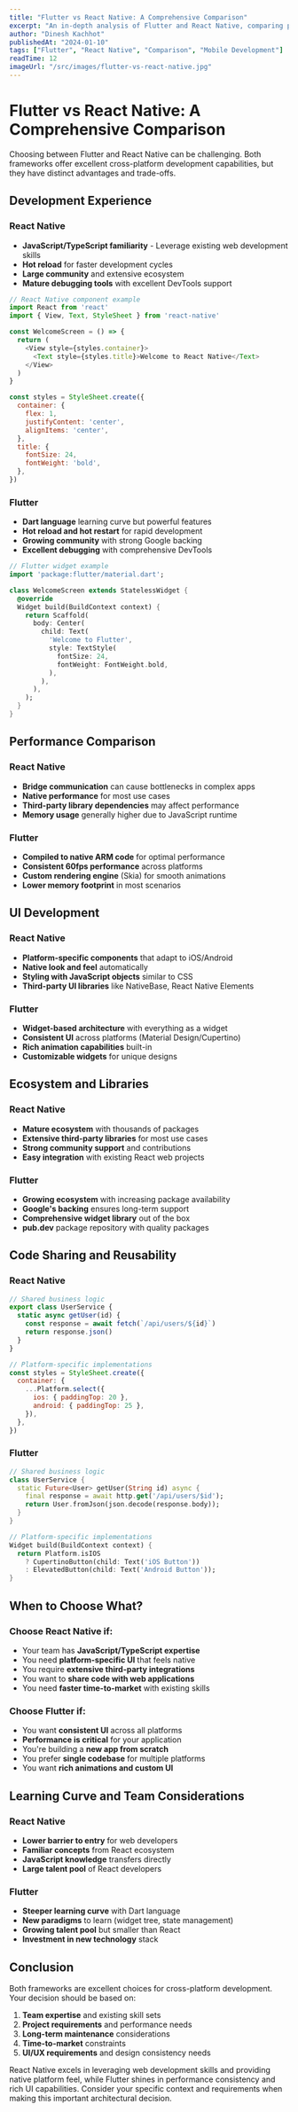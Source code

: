 ```yaml
---
title: "Flutter vs React Native: A Comprehensive Comparison"
excerpt: "An in-depth analysis of Flutter and React Native, comparing performance, development experience, and ecosystem to help you choose the right framework."
author: "Dinesh Kachhot"
publishedAt: "2024-01-10"
tags: ["Flutter", "React Native", "Comparison", "Mobile Development"]
readTime: 12
imageUrl: "/src/images/flutter-vs-react-native.jpg"
---
```


# Flutter vs React Native: A Comprehensive Comparison

Choosing between Flutter and React Native can be challenging. Both frameworks offer excellent cross-platform development capabilities, but they have distinct advantages and trade-offs.

## Development Experience

### React Native
- **JavaScript/TypeScript familiarity** - Leverage existing web development skills
- **Hot reload** for faster development cycles
- **Large community** and extensive ecosystem
- **Mature debugging tools** with excellent DevTools support

```javascript
// React Native component example
import React from 'react'
import { View, Text, StyleSheet } from 'react-native'

const WelcomeScreen = () => {
  return (
    <View style={styles.container}>
      <Text style={styles.title}>Welcome to React Native</Text>
    </View>
  )
}

const styles = StyleSheet.create({
  container: {
    flex: 1,
    justifyContent: 'center',
    alignItems: 'center',
  },
  title: {
    fontSize: 24,
    fontWeight: 'bold',
  },
})
```

### Flutter
- **Dart language** learning curve but powerful features
- **Hot reload and hot restart** for rapid development
- **Growing community** with strong Google backing
- **Excellent debugging** with comprehensive DevTools

```dart
// Flutter widget example
import 'package:flutter/material.dart';

class WelcomeScreen extends StatelessWidget {
  @override
  Widget build(BuildContext context) {
    return Scaffold(
      body: Center(
        child: Text(
          'Welcome to Flutter',
          style: TextStyle(
            fontSize: 24,
            fontWeight: FontWeight.bold,
          ),
        ),
      ),
    );
  }
}
```

## Performance Comparison

### React Native
- **Bridge communication** can cause bottlenecks in complex apps
- **Native performance** for most use cases
- **Third-party library dependencies** may affect performance
- **Memory usage** generally higher due to JavaScript runtime

### Flutter
- **Compiled to native ARM code** for optimal performance
- **Consistent 60fps performance** across platforms
- **Custom rendering engine** (Skia) for smooth animations
- **Lower memory footprint** in most scenarios

## UI Development

### React Native
- **Platform-specific components** that adapt to iOS/Android
- **Native look and feel** automatically
- **Styling with JavaScript objects** similar to CSS
- **Third-party UI libraries** like NativeBase, React Native Elements

### Flutter
- **Widget-based architecture** with everything as a widget
- **Consistent UI** across platforms (Material Design/Cupertino)
- **Rich animation capabilities** built-in
- **Customizable widgets** for unique designs

## Ecosystem and Libraries

### React Native
- **Mature ecosystem** with thousands of packages
- **Extensive third-party libraries** for most use cases
- **Strong community support** and contributions
- **Easy integration** with existing React web projects

### Flutter
- **Growing ecosystem** with increasing package availability
- **Google's backing** ensures long-term support
- **Comprehensive widget library** out of the box
- **pub.dev** package repository with quality packages

## Code Sharing and Reusability

### React Native
```javascript
// Shared business logic
export class UserService {
  static async getUser(id) {
    const response = await fetch(`/api/users/${id}`)
    return response.json()
  }
}

// Platform-specific implementations
const styles = StyleSheet.create({
  container: {
    ...Platform.select({
      ios: { paddingTop: 20 },
      android: { paddingTop: 25 },
    }),
  },
})
```

### Flutter
```dart
// Shared business logic
class UserService {
  static Future<User> getUser(String id) async {
    final response = await http.get('/api/users/$id');
    return User.fromJson(json.decode(response.body));
  }
}

// Platform-specific implementations
Widget build(BuildContext context) {
  return Platform.isIOS 
    ? CupertinoButton(child: Text('iOS Button'))
    : ElevatedButton(child: Text('Android Button'));
}
```

## When to Choose What?

### Choose React Native if:
- Your team has **JavaScript/TypeScript expertise**
- You need **platform-specific UI** that feels native
- You require **extensive third-party integrations**
- You want to **share code with web applications**
- You need **faster time-to-market** with existing skills

### Choose Flutter if:
- You want **consistent UI** across all platforms
- **Performance is critical** for your application
- You're building a **new app from scratch**
- You prefer **single codebase** for multiple platforms
- You want **rich animations and custom UI**

## Learning Curve and Team Considerations

### React Native
- **Lower barrier to entry** for web developers
- **Familiar concepts** from React ecosystem
- **JavaScript knowledge** transfers directly
- **Large talent pool** of React developers

### Flutter
- **Steeper learning curve** with Dart language
- **New paradigms** to learn (widget tree, state management)
- **Growing talent pool** but smaller than React
- **Investment in new technology** stack

## Conclusion

Both frameworks are excellent choices for cross-platform development. Your decision should be based on:

1. **Team expertise** and existing skill sets
2. **Project requirements** and performance needs
3. **Long-term maintenance** considerations
4. **Time-to-market** constraints
5. **UI/UX requirements** and design consistency needs

React Native excels in leveraging web development skills and providing native platform feel, while Flutter shines in performance consistency and rich UI capabilities. Consider your specific context and requirements when making this important architectural decision.